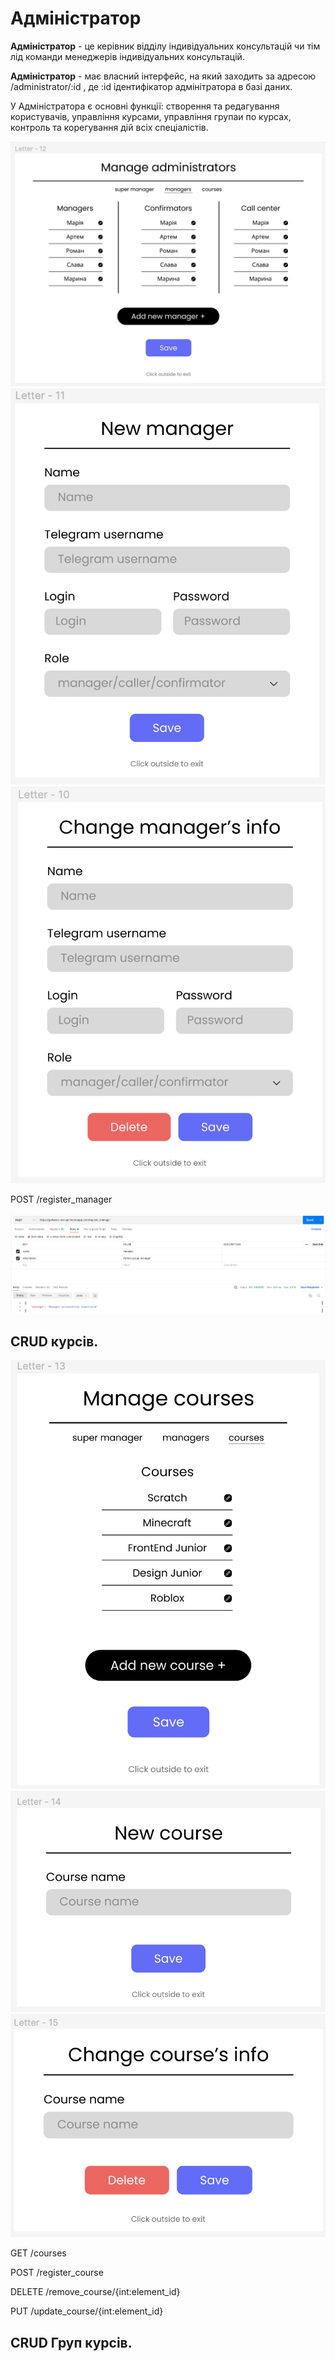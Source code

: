 # Адміністратор
**Адміністратор** - це керівник відділу індивідуальних консультацій чи тім лід команди менеджерів індивідуальних консультацій.  

**Адміністратор** - має власний інтерфейс, на який заходить за адресою /administrator/:id , де :id ідентифікатор адмінітратора в базі даних.

У Адміністратора є основні функції: створення та редагування користувачів, управління курсами, управління групаи по курсах, контроль та корегування дій всіх спеціалістів.

<img src = "img/admin_01.png">  

<img src = "img/admin_02.png">  

<img src = "img/admin_03.png">  

  POST /register_manager

<img src = "img/admin_04.png">  

## CRUD курсів.

<img src = "img/admin_05.png">  

<img src = "img/admin_06.png">  

<img src = "img/admin_07.png">  


GET /courses

POST /register_course

DELETE /remove_course/{int:element_id}

PUT /update_course/{int:element_id}

## CRUD Груп курсів.